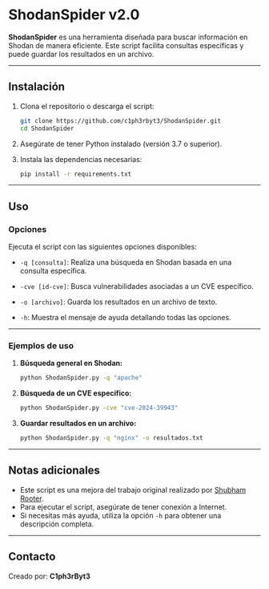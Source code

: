 
# ShodanSpider v2.0

**ShodanSpider** es una herramienta diseñada para buscar información en Shodan de manera eficiente. Este script facilita consultas específicas y puede guardar los resultados en un archivo.

---

## Instalación

1. Clona el repositorio o descarga el script:
   ```bash
   git clone https://github.com/c1ph3rbyt3/ShodanSpider.git
   cd ShodanSpider
   ```

2. Asegúrate de tener Python instalado (versión 3.7 o superior).

3. Instala las dependencias necesarias:
   ```bash
   pip install -r requirements.txt
   ```

---

## Uso

### Opciones

Ejecuta el script con las siguientes opciones disponibles:

- `-q [consulta]`:
  Realiza una búsqueda en Shodan basada en una consulta específica.

- `-cve [id-cve]`:
  Busca vulnerabilidades asociadas a un CVE específico.

- `-o [archivo]`:
  Guarda los resultados en un archivo de texto.

- `-h`:
  Muestra el mensaje de ayuda detallando todas las opciones.

---

### Ejemplos de uso

1. **Búsqueda general en Shodan:**
   ```bash
   python ShodanSpider.py -q "apache"
   ```

2. **Búsqueda de un CVE específico:**
   ```bash
   python ShodanSpider.py -cve "cve-2024-39943"
   ```

3. **Guardar resultados en un archivo:**
   ```bash
   python ShodanSpider.py -q "nginx" -o resultados.txt
   ```

---

## Notas adicionales

- Este script es una mejora del trabajo original realizado por [Shubham Rooter](https://github.com/shubhamrooter).
- Para ejecutar el script, asegúrate de tener conexión a Internet.
- Si necesitas más ayuda, utiliza la opción `-h` para obtener una descripción completa.

---

## Contacto

Creado por: **C1ph3rByt3**
